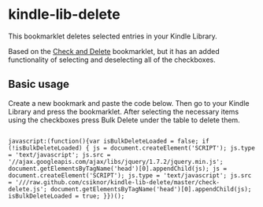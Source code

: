 kindle-lib-delete
=================

This bookmarklet deletes selected entries in your Kindle Library.

Based on the <a href="http://pepa.info/check-and-delete/">Check and Delete</a> bookmarklet, but it has an
added functionality of selecting and deselecting all of the checkboxes.

Basic usage
-----------

Create a new bookmark and paste the code below. Then go to your Kindle Library and press the
bookmarklet. After selecting the necessary items using the checkboxes press Bulk Delete under
the table to delete them.

<code>
javascript:(function(){var isBulkDeleteLoaded = false; if (!isBulkDeleteLoaded) { js = document.createElement('SCRIPT'); js.type = 'text/javascript'; js.src = '//ajax.googleapis.com/ajax/libs/jquery/1.7.2/jquery.min.js'; document.getElementsByTagName('head')[0].appendChild(js); js = document.createElement('SCRIPT'); js.type = 'text/javascript'; js.src = '///raw.github.com/csiknor/kindle-lib-delete/master/check-delete.js'; document.getElementsByTagName('head')[0].appendChild(js); isBulkDeleteLoaded = true; }})();
</code>
